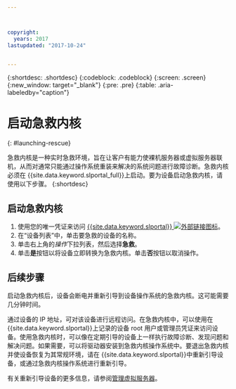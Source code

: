 ```yaml
---



copyright:
  years: 2017
lastupdated: "2017-10-24"


---
```


{:shortdesc: .shortdesc}
{:codeblock: .codeblock}
{:screen: .screen}
{:new_window: target="_blank"}
{:pre: .pre}
{:table: .aria-labeledby="caption"}


# 启动急救内核 
{: #launching-rescue}

急救内核是一种实时急救环境，旨在让客户有能力使裸机服务器或虚拟服务器联机，从而对通常只能通过操作系统重装来解决的系统问题进行故障诊断。急救内核必须在 {{site.data.keyword.slportal_full}}上启动。要为设备启动急救内核，请使用以下步骤。
{:shortdesc}

## 启动急救内核

1. 使用您的唯一凭证来访问 [{{site.data.keyword.slportal}} ![外部链接图标](../../icons/launch-glyph.svg "外部链接图标")](https://control.softlayer.com/)。
2. 在“设备列表”中，单击要急救的设备的名称。
3. 单击右上角的*操作*下拉列表，然后选择**急救**。
4. 单击**是**按钮以将设备立即转换为急救内核。单击**否**按钮以取消操作。

## 后续步骤
启动急救内核后，设备会断电并重新引导到设备操作系统的急救内核。这可能需要几分钟时间。

通过设备的 IP 地址，可对该设备进行远程访问。在急救内核中，可以使用在 {{site.data.keyword.slportal}}上记录的设备 root 用户或管理员凭证来访问设备。使用急救内核时，可以像在定期引导的设备上一样执行故障诊断、发现问题和解决问题。如果需要，可以将驱动器安装到急救内核操作系统中。要退出急救内核并使设备恢复为其常规环境，请在 {{site.data.keyword.slportal}}中重新引导设备，或通过急救内核操作系统进行重新引导。

有关重新引导设备的更多信息，请参阅[管理虚拟服务器](../vsi/vsi_managing.html)。

